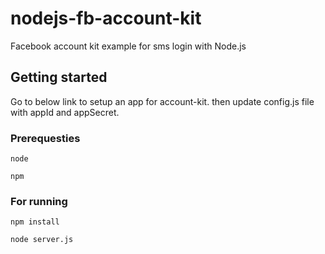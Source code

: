 # nodejs-fb-account-kit

Facebook account kit example for sms login with Node.js

## Getting started

Go to below link to setup an app for account-kit.
then update config.js file with appId and appSecret.

### Prerequesties

```
node
```

```
npm
```

### For running

```
npm install
```

```
node server.js
```